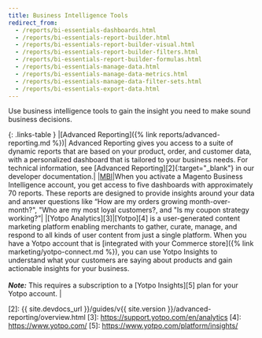 ```yaml
---
title: Business Intelligence Tools
redirect_from:
  - /reports/bi-essentials-dashboards.html
  - /reports/bi-essentials-report-builder.html
  - /reports/bi-essentials-report-builder-visual.html
  - /reports/bi-essentials-report-builder-filters.html
  - /reports/bi-essentials-report-builder-formulas.html
  - /reports/bi-essentials-manage-data.html
  - /reports/bi-essentials-manage-data-metrics.html
  - /reports/bi-essentials-manage-data-filter-sets.html
  - /reports/bi-essentials-export-data.html
---
```


Use business intelligence tools to gain the insight you need to make sound business decisions.

{: .links-table }
|[Advanced Reporting]({% link reports/advanced-reporting.md %})| Advanced Reporting gives you access to a suite of dynamic reports that are based on your product, order, and customer data, with a personalized dashboard that is tailored to your business needs. For technical information, see [Advanced Reporting][2]{:target="_blank"} in our developer documentation.|
|[MBI][1]|When you activate a Magento Business Intelligence account, you get access to five dashboards with approximately 70 reports. These reports are designed to provide insights around your data and answer questions like “How are my orders growing month-over-month?", "Who are my most loyal customers?, and "Is my coupon strategy working?”|
|[Yotpo Analytics][3]|[Yotpo][4] is a user-generated content marketing platform enabling merchants to gather, curate, manage, and respond to all kinds of user content from just a single platform. When you have a Yotpo account that is [integrated with your Commerce store]({% link marketing/yotpo-connect.md %}), you can use Yotpo Insights to understand what your customers are saying about products and gain actionable insights for your business. <br/><br/>**_Note:_** This requires a subscription to a [Yotpo Insights][5] plan for your Yotpo account. |

[1]: https://docs.magento.com/mbi/
[2]: {{ site.devdocs_url }}/guides/v{{ site.version }}/advanced-reporting/overview.html
[3]: https://support.yotpo.com/en/analytics
[4]: https://www.yotpo.com/
[5]: https://www.yotpo.com/platform/insights/
<!--
  This is a style declaration so that first column does not wrap
-->
<style>
.links-table td:first-of-type {
  width: 200px;
}
</style>
